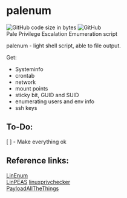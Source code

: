 # palenum
![GitHub code size in bytes](https://img.shields.io/github/languages/code-size/the29a/palenum)
![GitHub](https://img.shields.io/github/license/the29a/palenum)    
Pale Privilege Escalation Emumeration script    

palenum - light shell script, able to file output.

Get:
- Systeminfo
- crontab
- network 
- mount points
- sticky bit, GUID and SUID
- enumerating users and env info
- ssh keys

## To-Do:    
[ ] - Make everything ok 

## Reference links:    
[LinEnum](https://github.com/rebootuser/LinEnum)    
[LinPEAS](https://github.com/carlospolop/PEASS-ng/tree/master/linPEAS)
[linuxprivchecker](https://github.com/sleventyeleven/linuxprivchecker/)        
[PayloadAllTheThings](https://github.com/swisskyrepo/PayloadsAllTheThings/blob/master/Methodology%20and%20Resources/Linux%20-%20Privilege%20Escalation.md)    
